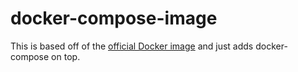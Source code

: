 # docker-compose-image
This is based off of the [official Docker image](https://hub.docker.com/_/docker/) and just adds docker-compose on top.
